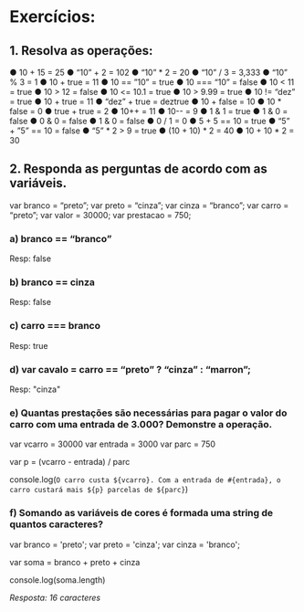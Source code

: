 # Exercícios:
## 1. Resolva as operações:
● 10 + 15 = 25
● “10” + 2 = 102
● “10” * 2 = 20
● “10” / 3 = 3,333
● “10” % 3 = 1
● 10 + true = 11
● 10 == ”10” = true
● 10 === “10” = false
● 10 < 11 = true
● 10 > 12 = false
● 10 <= 10.1 = true
● 10 > 9.99 = true
● 10 != “dez” = true
● 10 + true = 11
● “dez” + true = deztrue
● 10 + false = 10
● 10 * false = 0
● true + true = 2
● 10++ = 11
● 10-- = 9
● 1 & 1 = true
● 1 & 0 = false
● 0 & 0 = false
● 1 & 0 = false
● 0 / 1 = 0 
● 5 + 5 == 10 = true
● “5” + ”5” == 10 = false
● “5” * 2 > 9 = true
● (10 + 10) * 2 = 40
● 10 + 10 * 2 = 30
## 2. Responda as perguntas de acordo com as variáveis.
var branco = “preto”;
var preto = “cinza”;
var cinza = “branco”;
var carro = “preto”;
var valor = 30000;
var prestacao = 750;

### a) branco == “branco”  
Resp: false

### b) branco == cinza     
Resp: false

### c) carro === branco    
Resp: true

### d) var cavalo = carro == “preto” ? “cinza” : “marron”;  
Resp: "cinza"

### e) Quantas prestações são necessárias para pagar o valor do carro com uma entrada de 3.000? Demonstre a operação. 

var vcarro = 30000
var entrada = 3000
var parc = 750

var p = (vcarro - entrada) / parc

console.log(`O carro custa ${vcarro}. Com a entrada de #{entrada}, o carro custará mais ${p} parcelas de ${parc}`)

### f) Somando as variáveis de cores é formada uma string de quantos caracteres?

var branco = 'preto';
var preto = 'cinza';
var cinza = 'branco';

var soma = branco + preto + cinza

console.log(soma.length)

*Resposta: 16 caracteres*